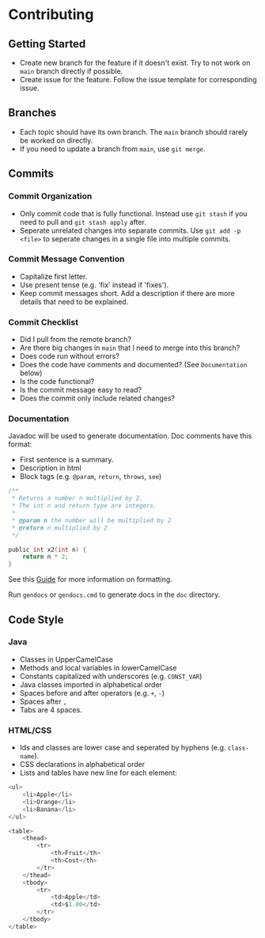 # Contributing

## Getting Started

* Create new branch for the feature if it doesn't exist. Try to not work on `main` branch directly if possible.
* Create issue for the feature. Follow the issue template for corresponding issue.

## Branches

* Each topic should have its own branch. The `main` branch should rarely be worked on directly.
* If you need to update a branch from `main`, use `git merge`.

## Commits

### Commit Organization

* Only commit code that is fully functional. Instead use `git stash` if you need to pull and `git stash apply` after.
* Seperate unrelated changes into separate commits. Use `git add -p <file>` to seperate changes in a single file into multiple commits.

### Commit Message Convention

* Capitalize first letter.
* Use present tense (e.g. 'fix' instead if 'fixes').
* Keep commit messages short. Add a description if there are more details that need to be explained.

### Commit Checklist

* Did I pull from the remote branch?
* Are there big changes in `main` that I need to merge into this branch?
* Does code run without errors?
* Does the code have comments and documented? (See `Documentation` below)
* Is the code functional?
* Is the commit message easy to read?
* Does the commit only include related changes?

### Documentation

Javadoc will be used to generate documentation.
Doc comments have this format:

* First sentence is a summary.
* Description in html
* Block tags (e.g. `@param`, `return`, `throws`, `see`)

```c
/**
 * Returns a number n multiplied by 2.
 * The int n and return type are integers.
 *
 * @param n the number will be multiplied by 2
 * @return n multiplied by 2
 */

public int x2(int n) {
    return n * 2;
}
```

See this [Guide](https://www.oracle.com/technical-resources/articles/java/javadoc-tool.html) for more information on formatting.

Run `gendocs` or `gendocs.cmd` to generate docs in the `doc` directory.

## Code Style

### Java

* Classes in UpperCamelCase
* Methods and local variables in lowerCamelCase
* Constants capitalized with underscores (e.g. `CONST_VAR`)
* Java classes imported in alphabetical order
* Spaces before and after operators (e.g. `+`, `-`) 
* Spaces after `,`
* Tabs are 4 spaces.

### HTML/CSS

* Ids and classes are lower case and seperated by hyphens (e.g. `class-name`).
* CSS declarations in alphabetical order
* Lists and tables have new line for each element:

```c
<ul>
    <li>Apple</li>
    <li>Orange</li>
    <li>Banana</li>
</ul>
```

```c
<table>
    <thead>
        <tr>
            <th>Fruit</th>
            <th>Cost</th>
        </tr>
    </thead>
    <tbody>
        <tr>
            <td>Apple</td>
            <td>$1.00</td>
        </tr>
    </tbody>
</table>
```

